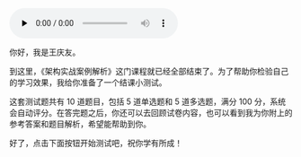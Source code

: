 <audio id="audio" title="结课测试 | “架构实战案例解析”100分试卷等你来挑战！" controls="" preload="none"><source id="mp3" src="https://static001.geekbang.org/resource/audio/08/e6/08a1ef6669365908653e3232a5e9fde6.mp3"></audio>

你好，我是王庆友。

到这里，《架构实战案例解析》这门课程就已经全部结束了。为了帮助你检验自己的学习效果，我给你准备了一个结课小测试。

这套测试题共有 10 道题目，包括 5 道单选题和 5 道多选题，满分 100 分，系统会自动评分。在答完题之后，你还可以去回顾试卷内容，也可以看到我为你附上的参考答案和题目解析，希望能帮助到你。

好了，点击下面按钮开始测试吧，祝你学有所成！

[<img src="https://static001.geekbang.org/resource/image/28/a4/28d1be62669b4f3cc01c36466bf811a4.png" alt="">](http://time.geekbang.org/quiz/intro?act_id=96&exam_id=198)
